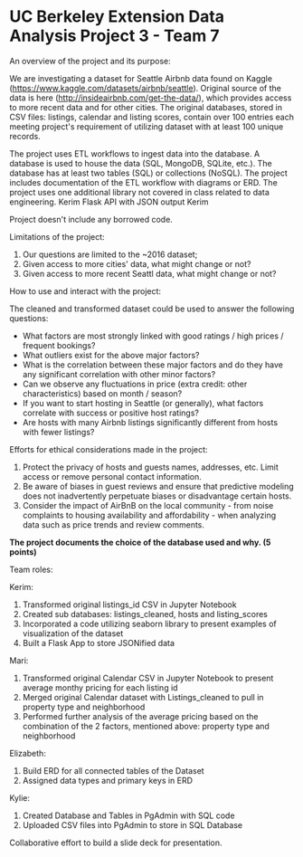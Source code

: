 # UC Berkeley Extension Data Analysis Project 3 - Team 7

An overview of the project and its purpose:

We are investigating a dataset for Seattle Airbnb data found on Kaggle (https://www.kaggle.com/datasets/airbnb/seattle).
Original source of the data is here (http://insideairbnb.com/get-the-data/), which provides access to more recent data and for other cities. The original databases, stored in CSV files: listings, calendar and listing scores, contain over 100 entries each meeting project's requirement of utilizing dataset with at least 100 unique records.

The project uses ETL workflows to ingest data into the database. 
A database is used to house the data (SQL, MongoDB, SQLite, etc.). The database has at least two tables (SQL) or collections (NoSQL).
The project includes documentation of the ETL workflow with diagrams or ERD. 
The project uses one additional library not covered in class related to data engineering. Kerim
Flask API with JSON output Kerim

Project doesn't include any borrowed code.

Limitations of the project:
1. Our questions are limited to the ~2016 dataset;
2. Given access to more cities' data, what might change or not?
2. Given access to more recent Seattl data, what might change or not?

How to use and interact with the project:

The cleaned and transformed dataset could be used to answer the following questions:
- What factors are most strongly linked with good ratings / high prices / frequent bookings?
- What outliers exist for the above major factors?
- What is the correlation between these major factors and do they have any significant correlation with other minor factors?
- Can we observe any fluctuations in price (extra credit: other characteristics) based on month / season?
- If you want to start hosting in Seattle (or generally), what factors correlate with success or positive host ratings?
- Are hosts with many Airbnb listings significantly different from hosts with fewer listings?


Efforts for ethical considerations made in the project:

1. Protect the privacy of hosts and guests names, addresses, etc.  Limit access or remove personal contact information.
2. Be aware of biases in guest reviews and ensure that predictive modeling does not inadvertently perpetuate biases or disadvantage certain hosts. 
3. Consider the impact of AirBnB on the local community - from noise complaints  to housing availability and affordability - when analyzing data such as price trends and review comments. 


**The project documents the choice of the database used and why. (5 points)**


Team roles:

Kerim:
 1. Transformed original listings_id CSV in Jupyter Notebook
 2. Created sub databases: listings_cleaned, hosts and listing_scores
 3. Incorporated a code utilizing seaborn library to present examples of visualization of the dataset
 4. Built a Flask App to store JSONified data

Mari:
 1. Transformed original Calendar CSV in Jupyter Notebook to present average monthy pricing for each listing id
 2. Merged original Calendar dataset with Listings_cleaned to pull in property type and neighborhood
 3. Performed further analysis of the average pricing based on the combination of the 2 factors, mentioned above: property type and neighborhood

Elizabeth:
 1. Build ERD for all connected tables of the Dataset
 2. Assigned data types and primary keys in ERD

Kylie:
 1. Created Database and Tables in PgAdmin with SQL code
 2. Uploaded CSV files into PgAdmin to store in SQL Database

Collaborative effort to build a slide deck for presentation.







